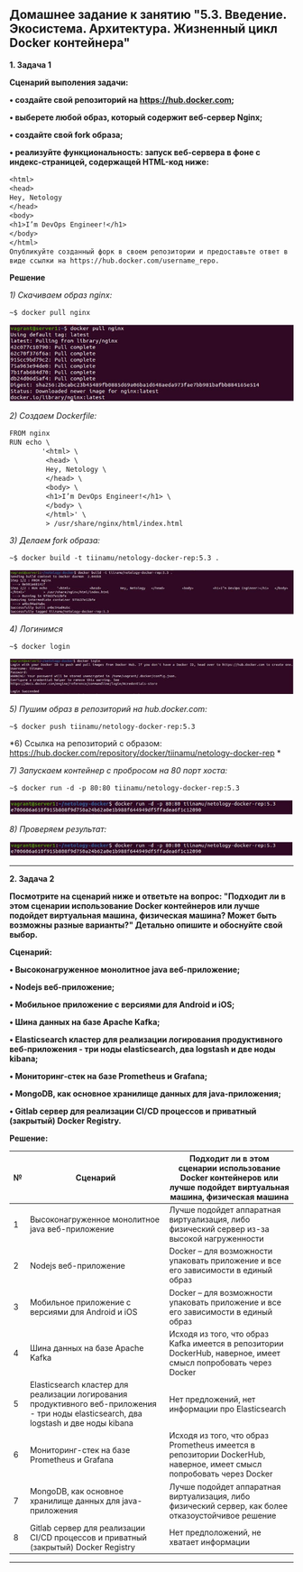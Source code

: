 ## Домашнее задание к занятию "5.3. Введение. Экосистема. Архитектура. Жизненный цикл Docker контейнера"

__1.	Задача 1__

__Сценарий выполения задачи:__

__•	создайте свой репозиторий на https://hub.docker.com;__

__•	выберете любой образ, который содержит веб-сервер Nginx;__

__•	создайте свой fork образа;__

__•	реализуйте функциональность: запуск веб-сервера в фоне с индекс-страницей, содержащей HTML-код ниже:__

```
<html>
<head>
Hey, Netology
</head>
<body>
<h1>I’m DevOps Engineer!</h1>
</body>
</html>
Опубликуйте созданный форк в своем репозитории и предоставьте ответ в виде ссылки на https://hub.docker.com/username_repo.
```
__Решение__

*1)	Скачиваем образ nginx:*
```
~$ docker pull nginx
```
![5_3_1](pictures/5_3_1.JPG)

*2)	Создаем Dockerfile:*
```
FROM nginx
RUN echo \
        '<html> \
         <head> \
         Hey, Netology \
         </head> \
         <body> \
         <h1>I’m DevOps Engineer!</h1> \
         </body> \
         </html>' \
         > /usr/share/nginx/html/index.html
```
*3)	Делаем fork образа:*
```
~$ docker build -t tiinamu/netology-docker-rep:5.3 .
```
![5_3_2](pictures/5_3_2.JPG)

*4)	Логинимся*
```
~$ docker login
```
![5_3_3](pictures/5_3_3.JPG)

*5)	Пушим образ в репозиторий на hub.docker.com:*
```
~$ docker push tiinamu/netology-docker-rep:5.3
```
*6)	Ссылка на репозиторий с образом: https://hub.docker.com/repository/docker/tiinamu/netology-docker-rep *

*7)	Запускаем контейнер с пробросом на 80 порт хоста:*
```
~$ docker run -d -p 80:80 tiinamu/netology-docker-rep:5.3
```
![5_3_4](pictures/5_3_4.JPG)

*8)	Проверяем результат:*

![5_3_4](pictures/5_3_4.JPG)
________________________ 

__2.	Задача 2__

__Посмотрите на сценарий ниже и ответьте на вопрос: "Подходит ли в этом сценарии использование Docker контейнеров или лучше подойдет виртуальная машина, физическая машина? Может быть возможны разные варианты?" Детально опишите и обоснуйте свой выбор.__

__Сценарий:__

__•	Высоконагруженное монолитное java веб-приложение;__

__•	Nodejs веб-приложение;__

__•	Мобильное приложение c версиями для Android и iOS;__

__•	Шина данных на базе Apache Kafka;__

__•	Elasticsearch кластер для реализации логирования продуктивного веб-приложения - три ноды elasticsearch, два logstash и две ноды kibana;__

__•	Мониторинг-стек на базе Prometheus и Grafana;__

__•	MongoDB, как основное хранилище данных для java-приложения;__

__•	Gitlab сервер для реализации CI/CD процессов и приватный (закрытый) Docker Registry.__

__Решение:__

|  № |       Сценарий        |    Подходит ли в этом сценарии использование Docker контейнеров или лучше подойдет виртуальная машина, физическая машина    |
|-------|-------------|-------------|
|  1  | Высоконагруженное монолитное java веб-приложение | Лучше подойдет аппаратная виртуализация, либо физический сервер из-за высокой нагруженности |
|  2  | Nodejs веб-приложение | Docker – для возможности упаковать приложение и все его зависимости в единый образ |
|  3  | Мобильное приложение c версиями для Android и iOS | Docker – для возможности упаковать приложение и все его зависимости в единый образ |
|  4  | Шина данных на базе Apache Kafka | Исходя из того, что образ Kafka имеется в репозитории DockerHub, наверное, имеет смысл попробовать через Docker |
|  5  | Elasticsearch кластер для реализации логирования продуктивного веб-приложения - три ноды elasticsearch, два logstash и две ноды kibana | Нет предложений, нет информации про Elasticsearch |
|  6  | Мониторинг-стек на базе Prometheus и Grafana | Исходя из того, что образ Prometheus имеется в репозитории DockerHub, наверное, имеет смысл попробовать через Docker |
|  7  | MongoDB, как основное хранилище данных для java-приложения | Лучше подойдет аппаратная виртуализация, либо физический сервер, как более отказоустойчивое решение |
|  8  | Gitlab сервер для реализации CI/CD процессов и приватный (закрытый) Docker Registry | Нет предположений, не хватает информации |
________________________ 
